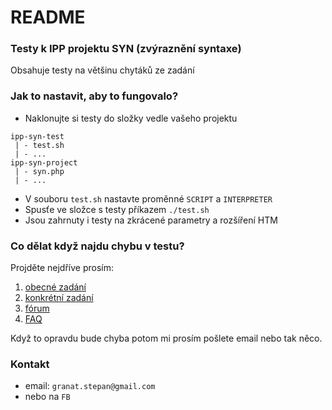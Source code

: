 # README #

### Testy k IPP projektu SYN (zvýraznění syntaxe) ###

Obsahuje testy na většinu chytáků ze zadání

### Jak to nastavit, aby to fungovalo? ###

* Naklonujte si testy do složky vedle vašeho projektu

```
ipp-syn-test
 | - test.sh
 | - ...
ipp-syn-project
 | - syn.php
 | - ...
```

* V souboru `test.sh` nastavte proměnné `SCRIPT` a `INTERPRETER`
* Spusťe ve složce s testy příkazem `./test.sh`
* Jsou zahrnuty i testy na zkrácené parametry a rozšíření HTM

### Co dělat když najdu chybu v testu? ###
Projděte nejdříve prosím:

1. [obecné zadání](https://wis.fit.vutbr.cz/FIT/st/course-files-st.php/course/IPP-IT/projects/2014-2015/Zadani/proj2015.pdf?cid=9999)
2. [konkrétní zadání](https://wis.fit.vutbr.cz/FIT/st/course-files-st.php/course/IPP-IT/projects/2014-2015/Zadani/syn.pdf?cid=9999)
3. [fórum](https://wis.fit.vutbr.cz/FIT/st/course-sl.php?id=561253)
4. [FAQ]("https://wis.fit.vutbr.cz/FIT/st/cwk.php?title=IPP:FAQ&csid=561253&id=9999")

Když to opravdu bude chyba potom mi prosím pošlete email nebo tak něco.

### Kontakt ###

* email: `granat.stepan@gmail.com`
* nebo na `FB`
